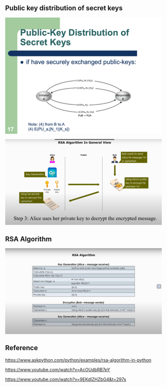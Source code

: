 ## Public key distribution of secret keys

![](./img/3.png)

![](./img/1.png)

## RSA Algorithm

![](./img/2.png)

## Reference

https://www.askpython.com/python/examples/rsa-algorithm-in-python

https://www.youtube.com/watch?v=AcOUdbRB7pY

https://www.youtube.com/watch?v=9EKdIZHZbG4&t=297s